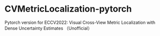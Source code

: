 # CVMetricLocalization-pytorch

Pytorch version for ECCV2022: Visual Cross-View Metric Localization with Dense Uncertainty Estimates （Unofficial）
